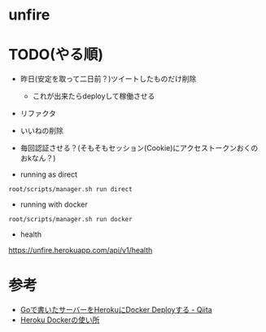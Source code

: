 # unfire

# TODO(やる順)
- 昨日(安定を取って二日前？)ツイートしたものだけ削除
  - これが出来たらdeployして稼働させる
- リファクタ
- いいねの削除
- 毎回認証させる？(そもそもセッション(Cookie)にアクセストークンおくのおkなん？)

- running as direct

`root/scripts/manager.sh run direct`

- running with docker

`root/scripts/manager.sh run docker`

- health

https://unfire.herokuapp.com/api/v1/health

# 参考



- [Goで書いたサーバーをHerokuにDocker Deployする - Qiita](https://qiita.com/croquette0212/items/2b85aa2c6b2933244f07)
- [Heroku Dockerの使い所](https://www.slideshare.net/kon_yu/heroku-docker)